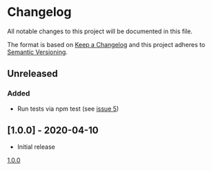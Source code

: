 # Changelog

All notable changes to this project will be documented in this file.

The format is based on [Keep a Changelog](http://keepachangelog.com/en/1.0.0/)
and this project adheres to [Semantic Versioning](http://semver.org/spec/v2.0.0.html).

## Unreleased

### Added
- Run tests via npm test (see [issue 5](https://github.com/pheyvaer/changefrog/issues/5))

## [1.0.0] - 2020-04-10

- Initial release

[1.0.0](https://github.com/pheyvaer/changefrog/releases/tag/v1.0.0)
